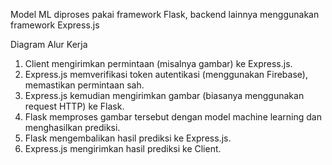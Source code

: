 Model ML diproses pakai framework Flask, backend lainnya menggunakan framework Express.js

Diagram Alur Kerja
1. Client mengirimkan permintaan (misalnya gambar) ke Express.js.
2. Express.js memverifikasi token autentikasi (menggunakan Firebase), memastikan permintaan sah.
3. Express.js kemudian mengirimkan gambar (biasanya menggunakan request HTTP) ke Flask.
4. Flask memproses gambar tersebut dengan model machine learning dan menghasilkan prediksi.
5. Flask mengembalikan hasil prediksi ke Express.js.
6. Express.js mengirimkan hasil prediksi ke Client.
